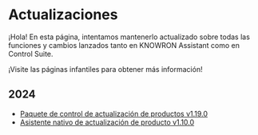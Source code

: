 # Actualizaciones

¡Hola! En esta página, intentamos mantenerlo actualizado sobre todas las funciones y cambios lanzados tanto en KNOWRON Assistant como en Control Suite.

¡Visite las páginas infantiles para obtener más información!

## 2024

- [Paquete de control de actualización de productos v1.19.0](2024/product_update_control_suite_v1.19.0.en.md)
- [Asistente nativo de actualización de producto v1.10.0](2024/product_update_native_assistant_v1.10.0.en.md)



